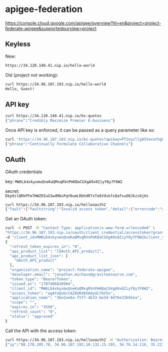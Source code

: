 # apigee-federation

https://console.cloud.google.com/apigee/overview?hl=en&project=project-federate-apigee&supportedpurview=project

## Keyless

New:
```sh
https://34.128.140.41.nip.io/hello-world
```

Old (project not working):
```sh
curl https://34.96.107.193.nip.io/hello-world           
Hello, Guest!
```

## API key

```sh
curl https://34.128.140.41.nip.io/bs-quotes
{"phrase":"Credibly Maximize Premier E-business"}
```

Once API key is enforced, it can be passed as a query parameter like so: 

```sh
curl 'https://34.96.107.193.nip.io/bs-quotes?apikey=PTIeyzllg8SSevathgQmynCKAonnhcY9cLM7jQZjASmjFRQ8'
{"phrase":"Continually Formulate Collaborative Channels"}
```

## OAuth

OAuth credentials

key: `MW6Lb4xkyxmuQneKaQMxqRVnPmKBaCGXgA9x8ZiyY8y7F8W2`

secret: `Dkp9ilQRkPFm7HWZOIuG3wdMAsPqY0umLRbhdR7xTe6Ydvkfs8afxuO0Jkzs8jHs`

```sh
curl https://34.96.107.193.nip.io/hellooauth2            
{"fault":{"faultstring":"Invalid access token","detail":{"errorcode":"oauth.v2.InvalidAccessToken"}}
```
Get an OAuth token:

```sh
curl -X POST -H "Content-Type: application/x-www-form-urlencoded" \
"https://34.96.107.193.nip.io/oauth/client_credential/accesstoken?grant_type=client_credentials" \
-d "client_id=MW6Lb4xkyxmuQneKaQMxqRVnPmKBaCGXgA9x8ZiyY8y7F8W2&client_secret=Dkp9ilQRkPFm7HWZOIuG3wdMAsPqY0umLRbhdR7xTe6Ydvkfs8afxuO0Jkzs8jHs"
{
  "refresh_token_expires_in": "0",
  "api_product_list": "[OAuth_API_product]",
  "api_product_list_json": [
    "OAuth_API_product"
  ],
  "organization_name": "project-federate-apigee",
  "developer.email": "jonathan.michaux@graviteesource.com",
  "token_type": "BearerToken",
  "issued_at": "1707406838904",
  "client_id": "MW6Lb4xkyxmuQneKaQMxqRVnPmKBaCGXgA9x8ZiyY8y7F8W2",
  "access_token": "agAYoQuGcCAZ8URdkKAdyULYGVIo",
  "application_name": "36e2ae6a-f5f7-4b33-be34-9d76e33b92ea",
  "scope": "",
  "expires_in": "3599",
  "refresh_count": "0",
  "status": "approved"
}
```

Call the API with the access token: 

```sh
curl https://34.96.107.193.nip.io/hellooauth2 -H "Authorization: Bearer agAYoQuGcCAZ8URdkKAdyULYGVIo"
{"ip":"88.170.205.78, 34.96.107.193,10.132.15.195, 34.76.14.116, 35.227.194.212"}
```